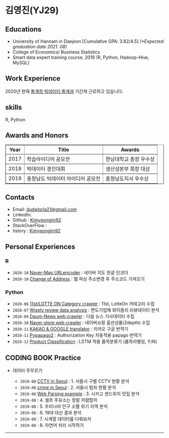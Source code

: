 # 김영진(YJ29)

## Educations</n>
- University of Hannam in Daejeon [Cumulative GPA: 3.82/4.5] <i>(*Expected graduation date 2021. 08)</i>
- College of Economics/ Business Statistics</br>
- Smart data expert training course, 2019 (R, Python, Hadoop-Hive, MySQL)

## Work Experience
2020년 현재 <a href="http://kostat.go.kr/portal/korea/kor_ko/5/2/9/4/index.action?pageNo=2&bmode=dept&ogId=1240478&emName=&chargeWork=">통계청 빅데이터 통계과</a> 기간제 근로하고 있습니다.

## skills
R, Python

## Awards and Honors
<table border="1">
  <th>Year</th>
  <th>Title</th>
  <th>Awards</th>
  <tr><!-- 첫번째 줄 시작 -->
    <td>2017</td>
    <td>학습아이디어 공모전</td>
    <td>한남대학교 총장 우수상</td>
  </tr><!-- 첫번째 줄 끝 -->
  <tr><!-- 두번째 줄 시작 -->
    <td>2018</td>
    <td>빅데이터 경진대회</td>
    <td>생산성본부 회장 대상</td>
  </tr><!-- 두번째 줄 끝 -->
  <tr><!-- 세번째 줄 시작 -->
    <td>2019</td>
    <td>충청남도 빅데이터 아이디어 공모전</td>
    <td>충청남도지사 우수상</td>
  </tr><!-- 세번째 줄 끝 --> 
</table>

## Contacts
- Email: dudwlsrla21@gmail.com
- LinkedIn: 
- Github : <a href="https://github.com/Kimyeongjin92">Kimyeongjin92</a>
- StackOverFlow :
- tistory : <a href="https://boksl-boksl.tistory.com/">Kimyeongjin92</a>

## Personal Experiences

### R
- <code>2020-10</code> <a href="">Naver-Map URLencoder</a> : 네이버 지도 한글 인코더
- <code>2020-10</code> <a href="">Change of Address</a> : 웹 파싱 주소변경 후 주소코드 가져오기 

### Python
- <code>2020-06</code> <a href="">11st/LOTTE ON Category crawler</a> : 11st, LotteOn 카테고리 수집
- <code>2020-07</code> <a href="">Wizely review data analysis</a> : 면도기업체 와이즐리 리뷰데이터 분석
- <code>2020-09</code> <a href="">Daum-News web crawler</a> : 다음 뉴스 기사데이터 수집
- <code>2020-10</code> <a href="">Naver-store web crawler</a> : 네이버쇼핑 옵션상품(2depth) 수집
- <code>2020-11</code> <a href="">KAKAO & GOOGLE translator</a> : 카카오 구글 번역기
- <code>2020-11</code> <a href="">Pypapago2</a> : Authorization Key 자동적용 papago 번역기
- <code>2020-12</code> <a href="">Product Classification</a> : LSTM 적용 품목분류기 (품목라벨링, Y/N)

## CODING BOOK Practice
<ul>
  <li>데이터 주무르기</li>
    <ul>
      <li><code>2019-08</code> <a href="https://github.com/Kimyeongjin92/Python_Jupyter_Notebook/blob/master/python_jupyter/6.%20%EB%8D%B0%EC%9D%B4%ED%84%B0%20%EC%A3%BC%EB%AC%B4%EB%A5%B4%EA%B8%B0/Unit_00%20DataScience-master%20%EC%9E%90%EB%A3%8C/DataScience-master/source_code/01.%20Basic%20of%20Python%2C%20Pandas%20and%20Matplotlib%20%20via%20analysis%20of%20CCTV%20in%20Seoul.ipynb">CCTV in Seoul</a> : 1. 서울시 구별 CCTV 현황 분석</li>
      <li><code>2019-08</code> <a href="https://github.com/Kimyeongjin92/Python_Jupyter_Notebook/blob/master/python_jupyter/6.%20%EB%8D%B0%EC%9D%B4%ED%84%B0%20%EC%A3%BC%EB%AC%B4%EB%A5%B4%EA%B8%B0/Unit_00%20DataScience-master%20%EC%9E%90%EB%A3%8C/DataScience-master/source_code/02.%20Analysis%20for%20crime%20in%20Seoul.ipynb">crime in Seoul</a> : 2. 서울시 범죄 현황 분석</li>
      <li><code>2019-08</code> <a href="">Web Parsing example</a> : 3. 시카고 샌드위치 맛집 분석</li>
      <li><code>2019-08</code> <a href="https://github.com/Kimyeongjin92/Python_Jupyter_Notebook/blob/master/python_jupyter/6.%20%EB%8D%B0%EC%9D%B4%ED%84%B0%20%EC%A3%BC%EB%AC%B4%EB%A5%B4%EA%B8%B0/Unit_00%20DataScience-master%20%EC%9E%90%EB%A3%8C/DataScience-master/source_code/03-1.%20Web%20Parsing%20example.ipynb"></a> : 4. 셀프 주유소는 정말 저렴할까</li>
      <li><code>2019-08</code> <a href=""></a> : 5. 우리나라 인구 소멸 위기 지역 분석</li>
      <li><code>2019-08</code> <a href=""></a> : 6. 19대 대선 결과 분석</li>
      <li><code>2019-08</code> <a href=""></a> : 7. 시계열 데이터를 다뤄보자</li>
      <li><code>2019-08</code> <a href=""></a> : 8. 자연어 처리 시작하기</li>
    </ul>
</ul>
  
--- 

